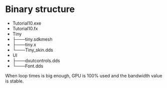 # Binary structure

* Tutorial10.exe
* Tutorial10.fx
* Tiny
* ├───tiny.sdkmesh
* ├───tiny.x
* └───Tiny_skin.dds
* UI
* ├───dxutcontrols.dds
* └───Font.dds

When loop times is big enough, GPU is 100% used and the bandwidth value is stable.